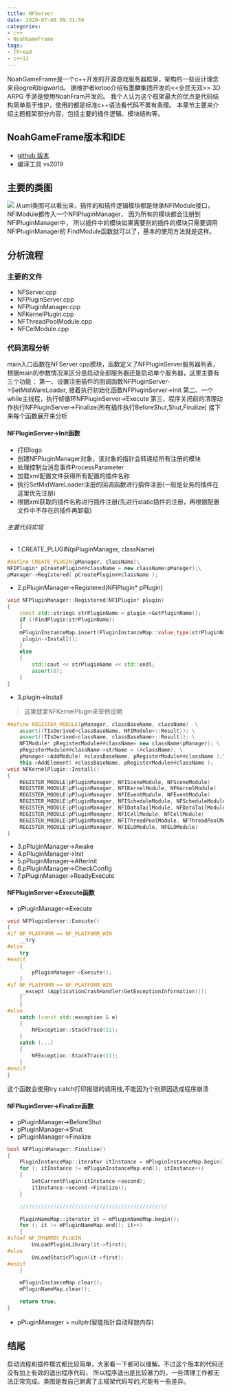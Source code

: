 ```yaml
---
title: NFServer
date: 2020-07-08 09:31:59
categories:
- c++
- NoahGameFrame
tags:
- Thread
- c++11
---
```

   NoahGameFrame是一个c++开发的开源游戏服务器框架，架构的一些设计理念来自ogre和bigworld。
据维护者ketoo介绍有墨麟集团开发的<<全民无双>> 3D ARPG 手游是使用NoahFram开发的。
我个人认为这个框架最大的优点是代码结构简单易于维护，使用的都是标准c++语法看代码不累有条理。
本章节主要来介绍主题框架部分内容，包括主要的插件逻辑、模块结构等。

## NoahGameFrame版本和IDE
- [github 版本](https://github.com/ketoo/NoahGameFrame/tree/2e37e7166bbd018d78fb14563afa748d8a188f04)
- 编译工具 vs2019
## 主要的类图
![](NFServer.png)
从uml类图可以看出来，插件的和插件逻辑模块都是继承NFIModule接口，
NFIModule都传入一个NFIPluginManager，
因为所有的模块都会注册到NFIPluginManager中，
所以插件中的模块如果需要别的插件的模块只需要调用NFIPluginManager的
FindModule函数就可以了，基本的使用方法就是这样。
## 分析流程
### 主要的文件
- NFServer.cpp
- NFPluginServer.cpp
- NFPluginManager.cpp
- NFKernelPlugin.cpp
- NFThreadPoolModule.cpp
- NFCelModule.cpp

### 代码流程分析
main入口函数在NFServer.cpp模块，函数定义了NFPluginServer服务器列表，
根据main的参数情况来区分是启动全部服务器还是启动单个服务器，这里主要有三个功能：
第一、设置注册插件的回调函数NFPluginServer->SetMidWareLoader,
接着执行初始化函数NFPluginServer->Init
第二、一个while主线程，执行帧循环NFPluginServer->Execute
第三、程序关闭前的清理动作执行NFPluginServer->Finalize(所有插件执行BeforeShut,Shut,Finalize)
接下来每个函数展开来分析

#### NFPluginServer->Init函数
- 打印logo
- 创建NFPluginManager对象，该对象的指针会转递给所有注册的模块
- 处理控制台消息事件ProcessParameter
- 加载xml配置文件获得所有配置的插件名称
- 执行SetMidWareLoader注册的回调函数进行插件注册(一般是业务的插件在这里优先注册)
- 根据xml获取的插件名称进行插件注册(先进行static插件的注册，再根据配置文件中不存在的插件再卸载)
###### 主要代码实现
- 1.CREATE_PLUGIN(pPluginManager, className)
```c++
#define CREATE_PLUGIN(pManager, className)\
NFIPlugin* pCreatePlugin##className = new className(pManager);\
pManager->Registered( pCreatePlugin##className );
```
- 2.pPluginManager->Registered(NFIPlugin* pPlugin) 
```c++
void NFPluginManager::Registered(NFIPlugin* plugin)
{
    const std::string& strPluginName = plugin->GetPluginName();
    if (!FindPlugin(strPluginName))
	{
	mPluginInstanceMap.insert(PluginInstanceMap::value_type(strPluginName, plugin));
     plugin->Install();
    }
	else
	{
		std::cout << strPluginName << std::endl;
		assert(0);
	}
}
```
- 3.plugin->Install
> 这里就拿NFKernelPlugin来举例说明
```c++
#define REGISTER_MODULE(pManager, classBaseName, className)  \
	assert((TIsDerived<classBaseName, NFIModule>::Result));	\
	assert((TIsDerived<className, classBaseName>::Result));	\
	NFIModule* pRegisterModule##className= new className(pManager); \
    pRegisterModule##className->strName = (#className); \
    pManager->AddModule( #classBaseName, pRegisterModule##className );\
    this->AddElement( #classBaseName, pRegisterModule##className );
void NFKernelPlugin::Install()
{
    REGISTER_MODULE(pPluginManager, NFISceneModule, NFSceneModule)
	REGISTER_MODULE(pPluginManager, NFIKernelModule, NFKernelModule)
	REGISTER_MODULE(pPluginManager, NFIEventModule, NFEventModule)
	REGISTER_MODULE(pPluginManager, NFIScheduleModule, NFScheduleModule)
	REGISTER_MODULE(pPluginManager, NFIDataTailModule, NFDataTailModule)
	REGISTER_MODULE(pPluginManager, NFICellModule, NFCellModule)
	REGISTER_MODULE(pPluginManager, NFIThreadPoolModule, NFThreadPoolModule)
	REGISTER_MODULE(pPluginManager, NFIELOModule, NFELOModule)
}
```
- 3.pPluginManager->Awake
- 4.pPluginManager->Init
- 5.pPluginManager->AfterInit
- 6.pPluginManager->CheckConfig
- 7.pPluginManager->ReadyExecute

#### NFPluginServer->Execute函数
- pPluginManager->Execute
```c++
void NFPluginServer::Execute()
{
#if NF_PLATFORM == NF_PLATFORM_WIN
    __try
#else
    try
#endif
    {
        pPluginManager->Execute();
    }
#if NF_PLATFORM == NF_PLATFORM_WIN
    __except (ApplicationCrashHandler(GetExceptionInformation()))
    {
    }
#else
    catch (const std::exception & e)
    {
        NFException::StackTrace(11);
    }
    catch (...)
    {
        NFException::StackTrace(11);
    }
#endif
}


```
这个函数会使用try catch打印报错的调用栈,不能因为个别原因造成程序崩溃

#### NFPluginServer->Finalize函数
- pPluginManager->BeforeShut
- pPluginManager->Shut
- pPluginManager->Finalize
```c++
bool NFPluginManager::Finalize()
{
	PluginInstanceMap::iterator itInstance = mPluginInstanceMap.begin();
	for (; itInstance != mPluginInstanceMap.end(); itInstance++)
	{
		SetCurrentPlugin(itInstance->second);
		itInstance->second->Finalize();
	}

	////////////////////////////////////////////////

	PluginNameMap::iterator it = mPluginNameMap.begin();
	for (; it != mPluginNameMap.end(); it++)
	{
#ifdef NF_DYNAMIC_PLUGIN
		UnLoadPluginLibrary(it->first);
#else
		UnLoadStaticPlugin(it->first);
#endif
	}

	mPluginInstanceMap.clear();
	mPluginNameMap.clear();

	return true;
}
```
- pPluginManager = nullptr(智能指针自动释放内存)

## 结尾
启动流程和插件模式都比较简单，大家看一下都可以理解。不过这个版本的代码还没有加上有效的退出程序代码，
所以程序退出是比较暴力的。一些清理工作都无法正常完成。类图是我自己剥离了主框架代码写的,可能有一些差异。